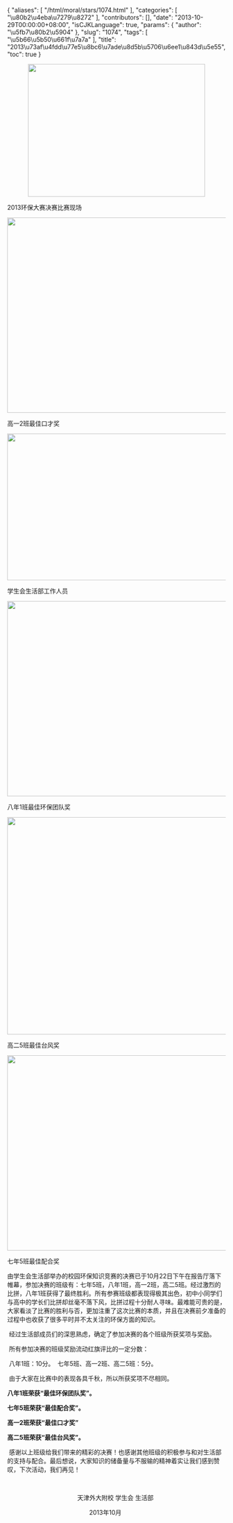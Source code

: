 {
    "aliases": [
        "/html/moral/stars/1074.html"
    ],
    "categories": [
        "\u80b2\u4eba\u7279\u8272"
    ],
    "contributors": [],
    "date": "2013-10-29T00:00:00+08:00",
    "isCJKLanguage": true,
    "params": {
        "author": "\u5fb7\u80b2\u5904"
    },
    "slug": "1074",
    "tags": [
        "\u5b66\u5b50\u661f\u7a7a"
    ],
    "title": "2013\u73af\u4fdd\u77e5\u8bc6\u7ade\u8d5b\u5706\u6ee1\u843d\u5e55",
    "toc": true
}


<img
    src="https://cdn.tfls.online/mirror/full/fbaecd9bb031cb2b1c198d11a637c54e2db78467.jpg"
    style="display:block;margin-left:auto;margin-right:auto;"
    decoding="async"
    fetchpriority="auto"
    loading="lazy"
    height="306"
    width="408"
/>




2013环保大赛决赛比赛现场





<img
    src="https://cdn.tfls.online/mirror/full/ffca5b362ac16a4944801dbada602c3d34f2b7a0.jpg"
    style="display:block;margin-left:auto;margin-right:auto;"
    decoding="async"
    fetchpriority="auto"
    loading="lazy"
    height="450"
    width="600"
/>




高一2班最佳口才奖





<img
    src="https://cdn.tfls.online/mirror/full/b2f6a76c79f19a8246c1d93e55d32126c7292252.jpg"
    style="display:block;margin-left:auto;margin-right:auto;"
    decoding="async"
    fetchpriority="auto"
    loading="lazy"
    height="338"
    width="600"
/>




学生会生活部工作人员





<img
    src="https://cdn.tfls.online/mirror/full/6de323ae38b6d95809e5944f01d4b6ceba0bcba2.jpg"
    style="display:block;margin-left:auto;margin-right:auto;"
    decoding="async"
    fetchpriority="auto"
    loading="lazy"
    height="450"
    width="600"
/>




八年1班最佳环保团队奖





<img
    src="https://cdn.tfls.online/mirror/full/fefb9d4f135ac092c0594ca5cb94353058ac42fc.jpg"
    style="display:block;margin-left:auto;margin-right:auto;"
    decoding="async"
    fetchpriority="auto"
    loading="lazy"
    height="501"
    width="600"
/>




高二5班最佳台风奖





<img
    src="https://cdn.tfls.online/mirror/full/a4993fc555d7a7d45b0ac2b2fda2bb6b17171f72.jpg"
    style="display:block;margin-left:auto;margin-right:auto;"
    decoding="async"
    fetchpriority="auto"
    loading="lazy"
    height="450"
    width="600"
/>




七年5班最佳配合奖




  





由学生会生活部举办的校园环保知识竞赛的决赛已于10月22日下午在报告厅落下帷幕，参加决赛的班级有：七年5班，八年1班，高一2班，高二5班。经过激烈的比拼，八年1班获得了最终胜利。所有参赛班级都表现得极其出色，初中小同学们与高中的学长们比拼却丝毫不落下风，比拼过程十分耐人寻味。最难能可贵的是，大家看淡了比赛的胜利与否，更加注重了这次比赛的本质，并且在决赛前夕准备的过程中也收获了很多平时并不太关注的环保方面的知识。




 经过生活部成员们的深思熟虑，确定了参加决赛的各个班级所获奖项与奖励。




 所有参加决赛的班级奖励流动红旗评比的一定分数：




 八年1班：10分。  七年5班、高一2班、高二5班：5分。




 由于大家在比赛中的表现各具千秋，所以所获奖项不尽相同。




**八年****1****班荣获“最佳环保团队奖”。**




**七年****5****班荣获“最佳配合奖”。**




**高一****2****班荣获“最佳口才奖”**




**高二****5****班荣获“最佳台风奖”。**




 感谢以上班级给我们带来的精彩的决赛！也感谢其他班级的积极参与和对生活部的支持与配合。最后想说，大家知识的储备量与不服输的精神着实让我们感到赞叹，下次活动，我们再见！




 




                                         天津外大附校 学生会 生活部




                                               
2013年10月




  



